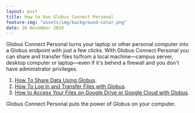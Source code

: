 ```yaml
---
layout: post
title: How to Use Globus Connect Personal
feature-img: "assets/img/background-color.png"
date: 26 November 2024
---
```


Globus Connect Personal turns your laptop or other personal computer into a Globus endpoint with just a few clicks. With Globus Connect Personal you can share and transfer files to/from a local machine—campus server, desktop computer or laptop—even if it's behind a firewall and you don't have administrator privileges.

1. [How To Share Data Using Globus](https://docs.globus.org/how-to/share-files/).
2. [How To Log In and Transfer Files with Globus](https://docs.globus.org/how-to/get-started/).
3. [How to Access Your Files on Google Drive or Google Cloud with Globus](https://docs.globus.org/how-to/access-google-storage/).

Globus Connect Personal puts the power of Globus on your computer.
